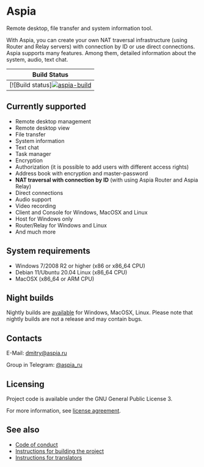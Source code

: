 Aspia
=====
Remote desktop, file transfer and system information tool.

With Aspia, you can create your own NAT traversal infrastructure (using Router and Relay servers) with connection by ID or use direct connections. Aspia supports many features. Among them, detailed information about the system, audio, text chat.

|Build Status|
|:--:|
|[![Build status][![aspia-build](https://github.com/dchapyshev/aspia/actions/workflows/aspia-build.yml/badge.svg?branch=master)](https://github.com/dchapyshev/aspia/actions/workflows/aspia-build.yml)|

Currently supported
-------------------
- Remote desktop management
- Remote desktop view
- File transfer
- System information
- Text chat
- Task manager
- Encryption
- Authorization (it is possible to add users with different access rights)
- Address book with encryption and master-password
- <b>NAT traversal with connection by ID</b> (with using Aspia Router and Aspia Relay)
- Direct connections
- Audio support
- Video recording
- Client and Console for Windows, MacOSX and Linux
- Host for Windows only
- Router/Relay for Windows and Linux
- And much more

System requirements
-------------------
- Windows 7/2008 R2 or higher (x86 or x86_64 CPU)
- Debian 11/Ubuntu 20.04 Linux (x86_64 CPU)
- MacOSX (x86_64 or ARM CPU)

Night builds
------------
Nightly builds are [available](https://files.aspia.org/nightly) for Windows, MacOSX, Linux.
Please note that nightly builds are not a release and may contain bugs.

Contacts
--------
E-Mail: dmitry@aspia.ru

Group in Telegram: [@aspia_ru](https://t.me/aspia_ru)

Licensing
---------
Project code is available under the GNU General Public License 3.

For more information, see [license agreement](LICENSE.md).

See also
--------
- [Code of conduct](CODE_OF_CONDUCT.md)
- [Instructions for building the project](doc/building.md)
- [Instructions for translators](doc/translators.md)
